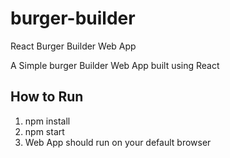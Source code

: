 # burger-builder
React Burger Builder Web App

A Simple burger Builder Web App built using React

## How to Run
1. npm install
2. npm start
3. Web App should run on your default browser
